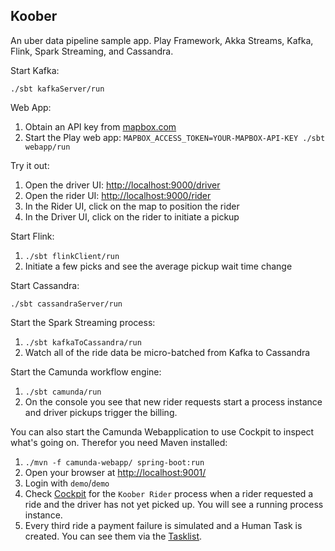Koober
----------------

An uber data pipeline sample app.  Play Framework, Akka Streams, Kafka, Flink, Spark Streaming, and Cassandra.


Start Kafka:

    ./sbt kafkaServer/run

Web App:

1. Obtain an API key from [mapbox.com](https://www.mapbox.com/)
1. Start the Play web app: `MAPBOX_ACCESS_TOKEN=YOUR-MAPBOX-API-KEY ./sbt webapp/run`

Try it out:

1. Open the driver UI: [http://localhost:9000/driver](http://localhost:9000/driver)
1. Open the rider UI: [http://localhost:9000/rider](http://localhost:9000/rider)
1. In the Rider UI, click on the map to position the rider
1. In the Driver UI, click on the rider to initiate a pickup

Start Flink:

1. `./sbt flinkClient/run`
1. Initiate a few picks and see the average pickup wait time change

Start Cassandra:

    ./sbt cassandraServer/run

Start the Spark Streaming process:

1. `./sbt kafkaToCassandra/run`
1. Watch all of the ride data be micro-batched from Kafka to Cassandra


Start the Camunda workflow engine:

1. `./sbt camunda/run`
1. On the console you see that new rider requests start a process instance and driver pickups trigger the billing.

You can also start the Camunda Webapplication to use Cockpit to inspect what's going on. Therefor you need Maven installed:
1. `./mvn -f camunda-webapp/ spring-boot:run`
1. Open your browser at [http://localhost:9001/](http://localhost:9001/)
1. Login with `demo`/`demo`
1. Check [Cockpit](http://localhost:9001/app/cockpit/) for the `Koober Rider` process when a rider requested a ride and the driver has not yet picked up. You will see a running process instance.
1. Every third ride a payment failure is simulated and a Human Task is created. You can see them via the [Tasklist](http://localhost:9001/app/tasklist/).

